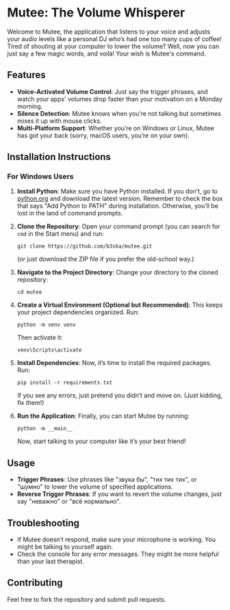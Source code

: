 # Mutee: The Volume Whisperer

Welcome to Mutee, the application that listens to your voice and adjusts your audio levels like a personal DJ who’s had one too many cups of coffee! Tired of shouting at your computer to lower the volume? Well, now you can just say a few magic words, and voilà! Your wish is Mutee's command.

## Features

- **Voice-Activated Volume Control**: Just say the trigger phrases, and watch your apps' volumes drop faster than your motivation on a Monday morning.
- **Silence Detection**: Mutee knows when you’re not talking but sometimes mixes it up with mouse clicks.
- **Multi-Platform Support**: Whether you’re on Windows or Linux, Mutee has got your back (sorry, macOS users, you’re on your own).

## Installation Instructions

### For Windows Users

1. **Install Python**: Make sure you have Python installed. If you don’t, go to [python.org](https://www.python.org/downloads/) and download the latest version. Remember to check the box that says "Add Python to PATH" during installation. Otherwise, you’ll be lost in the land of command prompts.

2. **Clone the Repository**: Open your command prompt (you can search for `cmd` in the Start menu) and run:
   ```
   git clone https://github.com/b3ska/mutee.git
   ```
   (or just download the ZIP file if you prefer the old-school way.)

3. **Navigate to the Project Directory**: Change your directory to the cloned repository:
   ```
   cd mutee
   ```

4. **Create a Virtual Environment (Optional but Recommended)**: This keeps your project dependencies organized. Run:
   ```
   python -m venv venv
   ```
   Then activate it:
   ```
   venv\Scripts\activate
   ```

5. **Install Dependencies**: Now, it’s time to install the required packages. Run:
   ```
   pip install -r requirements.txt
   ```
   If you see any errors, just pretend you didn’t and move on. (Just kidding, fix them!)

6. **Run the Application**: Finally, you can start Mutee by running:
   ```
   python -m __main__
   ```
   Now, start talking to your computer like it’s your best friend!

## Usage

- **Trigger Phrases**: Use phrases like "звука бы", "тих тих тих", or "шумно" to lower the volume of specified applications.
- **Reverse Trigger Phrases**: If you want to revert the volume changes, just say "неважно" or "всё нормально".

## Troubleshooting

- If Mutee doesn’t respond, make sure your microphone is working. You might be talking to yourself again.
- Check the console for any error messages. They might be more helpful than your last therapist.

## Contributing

Feel free to fork the repository and submit pull requests.

